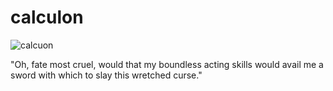 # calculon

![calcuon](https://futuramaworldsoftomorrow.gamepedia.com/media/futuramaworldsoftomorrow.gamepedia.com/thumb/a/a9/Goal_Calculon_Shakespeare.png/238px-Goal_Calculon_Shakespeare.png?version=092eb1904a9bd666ff32bf9f1fa27ef4)

"Oh, fate most cruel, would that my boundless acting skills would avail mе a sword with which to slay this wretched curse."
